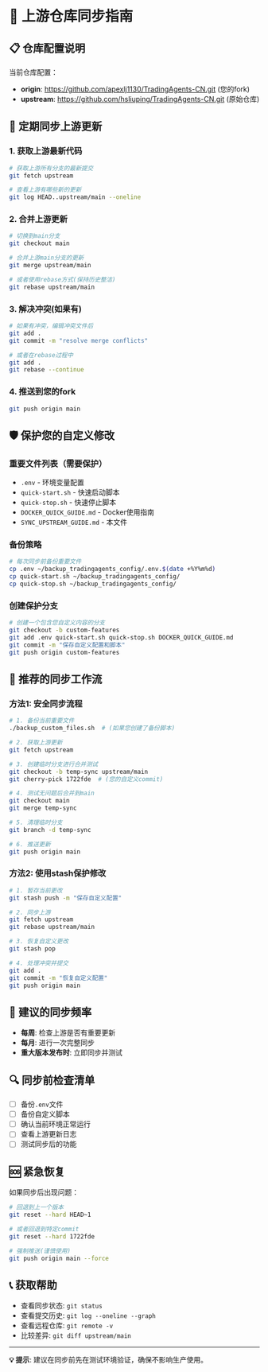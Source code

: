 # 🔄 上游仓库同步指南

## 📋 **仓库配置说明**

当前仓库配置：
- **origin**: https://github.com/apexlj1130/TradingAgents-CN.git (您的fork)
- **upstream**: https://github.com/hsliuping/TradingAgents-CN.git (原始仓库)

## 🔄 **定期同步上游更新**

### 1. 获取上游最新代码
```bash
# 获取上游所有分支的最新提交
git fetch upstream

# 查看上游有哪些新的更新
git log HEAD..upstream/main --oneline
```

### 2. 合并上游更新
```bash
# 切换到main分支
git checkout main

# 合并上游main分支的更新
git merge upstream/main

# 或者使用rebase方式(保持历史整洁)
git rebase upstream/main
```

### 3. 解决冲突(如果有)
```bash
# 如果有冲突，编辑冲突文件后
git add .
git commit -m "resolve merge conflicts"

# 或者在rebase过程中
git add .
git rebase --continue
```

### 4. 推送到您的fork
```bash
git push origin main
```

## 🛡️ **保护您的自定义修改**

### 重要文件列表（需要保护）
- `.env` - 环境变量配置
- `quick-start.sh` - 快速启动脚本
- `quick-stop.sh` - 快速停止脚本
- `DOCKER_QUICK_GUIDE.md` - Docker使用指南
- `SYNC_UPSTREAM_GUIDE.md` - 本文件

### 备份策略
```bash
# 每次同步前备份重要文件
cp .env ~/backup_tradingagents_config/.env.$(date +%Y%m%d)
cp quick-start.sh ~/backup_tradingagents_config/
cp quick-stop.sh ~/backup_tradingagents_config/
```

### 创建保护分支
```bash
# 创建一个包含您自定义内容的分支
git checkout -b custom-features
git add .env quick-start.sh quick-stop.sh DOCKER_QUICK_GUIDE.md
git commit -m "保存自定义配置和脚本"
git push origin custom-features
```

## 🚀 **推荐的同步工作流**

### 方法1: 安全同步流程
```bash
# 1. 备份当前重要文件
./backup_custom_files.sh  # (如果您创建了备份脚本)

# 2. 获取上游更新
git fetch upstream

# 3. 创建临时分支进行合并测试
git checkout -b temp-sync upstream/main
git cherry-pick 1722fde  # (您的自定义commit)

# 4. 测试无问题后合并到main
git checkout main
git merge temp-sync

# 5. 清理临时分支
git branch -d temp-sync

# 6. 推送更新
git push origin main
```

### 方法2: 使用stash保护修改
```bash
# 1. 暂存当前更改
git stash push -m "保存自定义配置"

# 2. 同步上游
git fetch upstream
git rebase upstream/main

# 3. 恢复自定义更改
git stash pop

# 4. 处理冲突并提交
git add .
git commit -m "恢复自定义配置"
git push origin main
```

## 📅 **建议的同步频率**

- **每周**: 检查上游是否有重要更新
- **每月**: 进行一次完整同步
- **重大版本发布时**: 立即同步并测试

## 🔍 **同步前检查清单**

- [ ] 备份`.env`文件
- [ ] 备份自定义脚本
- [ ] 确认当前环境正常运行
- [ ] 查看上游更新日志
- [ ] 测试同步后的功能

## 🆘 **紧急恢复**

如果同步后出现问题：

```bash
# 回退到上一个版本
git reset --hard HEAD~1

# 或者回退到特定commit
git reset --hard 1722fde

# 强制推送(谨慎使用)
git push origin main --force
```

## 📞 **获取帮助**

- 查看同步状态: `git status`
- 查看提交历史: `git log --oneline --graph`
- 查看远程仓库: `git remote -v`
- 比较差异: `git diff upstream/main`

---

**💡 提示**: 建议在同步前先在测试环境验证，确保不影响生产使用。 